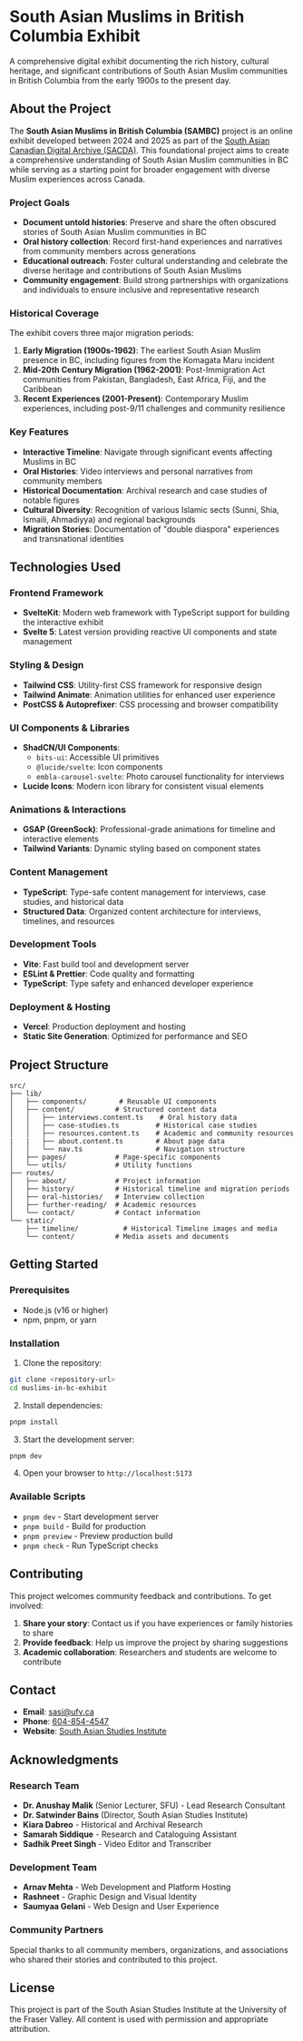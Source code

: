 # South Asian Muslims in British Columbia Exhibit

A comprehensive digital exhibit documenting the rich history, cultural heritage, and significant contributions of South Asian Muslim communities in British Columbia from the early 1900s to the present day.

## About the Project

The **South Asian Muslims in British Columbia (SAMBC)** project is an online exhibit developed between 2024 and 2025 as part of the [South Asian Canadian Digital Archive (SACDA)](https://sacda.ca). This foundational project aims to create a comprehensive understanding of South Asian Muslim communities in BC while serving as a starting point for broader engagement with diverse Muslim experiences across Canada.

### Project Goals

- **Document untold histories**: Preserve and share the often obscured stories of South Asian Muslim communities in BC
- **Oral history collection**: Record first-hand experiences and narratives from community members across generations
- **Educational outreach**: Foster cultural understanding and celebrate the diverse heritage and contributions of South Asian Muslims
- **Community engagement**: Build strong partnerships with organizations and individuals to ensure inclusive and representative research

### Historical Coverage

The exhibit covers three major migration periods:

1. **Early Migration (1900s-1962)**: The earliest South Asian Muslim presence in BC, including figures from the Komagata Maru incident
2. **Mid-20th Century Migration (1962-2001)**: Post-Immigration Act communities from Pakistan, Bangladesh, East Africa, Fiji, and the Caribbean
3. **Recent Experiences (2001-Present)**: Contemporary Muslim experiences, including post-9/11 challenges and community resilience

### Key Features

- **Interactive Timeline**: Navigate through significant events affecting Muslims in BC
- **Oral Histories**: Video interviews and personal narratives from community members
- **Historical Documentation**: Archival research and case studies of notable figures
- **Cultural Diversity**: Recognition of various Islamic sects (Sunni, Shia, Ismaili, Ahmadiyya) and regional backgrounds
- **Migration Stories**: Documentation of "double diaspora" experiences and transnational identities

## Technologies Used

### Frontend Framework
- **SvelteKit**: Modern web framework with TypeScript support for building the interactive exhibit
- **Svelte 5**: Latest version providing reactive UI components and state management

### Styling & Design
- **Tailwind CSS**: Utility-first CSS framework for responsive design
- **Tailwind Animate**: Animation utilities for enhanced user experience
- **PostCSS & Autoprefixer**: CSS processing and browser compatibility

### UI Components & Libraries
- **ShadCN/UI Components**: 
  - `bits-ui`: Accessible UI primitives
  - `@lucide/svelte`: Icon components
  - `embla-carousel-svelte`: Photo carousel functionality for interviews
- **Lucide Icons**: Modern icon library for consistent visual elements

### Animations & Interactions
- **GSAP (GreenSock)**: Professional-grade animations for timeline and interactive elements
- **Tailwind Variants**: Dynamic styling based on component states

### Content Management
- **TypeScript**: Type-safe content management for interviews, case studies, and historical data
- **Structured Data**: Organized content architecture for interviews, timelines, and resources

### Development Tools
- **Vite**: Fast build tool and development server
- **ESLint & Prettier**: Code quality and formatting
- **TypeScript**: Type safety and enhanced developer experience

### Deployment & Hosting
- **Vercel**: Production deployment and hosting
- **Static Site Generation**: Optimized for performance and SEO

## Project Structure

```
src/
├── lib/
│   ├── components/        # Reusable UI components
│   ├── content/          # Structured content data
│   │   ├── interviews.content.ts    # Oral history data
│   │   ├── case-studies.ts         # Historical case studies
│   │   ├── resources.content.ts    # Academic and community resources
|   |   ├── about.content.ts        # About page data
│   │   └── nav.ts                  # Navigation structure
│   ├── pages/            # Page-specific components
│   └── utils/            # Utility functions
├── routes/
│   ├── about/            # Project information
│   ├── history/          # Historical timeline and migration periods
│   ├── oral-histories/   # Interview collection
│   ├── further-reading/  # Academic resources
│   └── contact/          # Contact information
└── static/
    ├── timeline/           # Historical Timeline images and media
    └── content/          # Media assets and documents

```

## Getting Started

### Prerequisites
- Node.js (v16 or higher)
- npm, pnpm, or yarn

### Installation

1. Clone the repository:
```bash
git clone <repository-url>
cd muslims-in-bc-exhibit
```

2. Install dependencies:
```bash
pnpm install
```

3. Start the development server:
```bash
pnpm dev
```

4. Open your browser to `http://localhost:5173`

### Available Scripts

- `pnpm dev` - Start development server
- `pnpm build` - Build for production
- `pnpm preview` - Preview production build
- `pnpm check` - Run TypeScript checks

## Contributing

This project welcomes community feedback and contributions. To get involved:

1. **Share your story**: Contact us if you have experiences or family histories to share
2. **Provide feedback**: Help us improve the project by sharing suggestions
3. **Academic collaboration**: Researchers and students are welcome to contribute

## Contact

- **Email**: [sasi@ufv.ca](mailto:sasi@ufv.ca)
- **Phone**: [604-854-4547](tel:+6048544547)
- **Website**: [South Asian Studies Institute](https://ufv.ca/sasi)

## Acknowledgments

### Research Team
- **Dr. Anushay Malik** (Senior Lecturer, SFU) - Lead Research Consultant
- **Dr. Satwinder Bains** (Director, South Asian Studies Institute)
- **Kiara Dabreo** - Historical and Archival Research
- **Samarah Siddique** - Research and Cataloguing Assistant
- **Sadhik Preet Singh** - Video Editor and Transcriber

### Development Team
- **Arnav Mehta** - Web Development and Platform Hosting
- **Rashneet** - Graphic Design and Visual Identity
- **Saumyaa Gelani** - Web Design and User Experience

### Community Partners
Special thanks to all community members, organizations, and associations who shared their stories and contributed to this project.

## License

This project is part of the South Asian Studies Institute at the University of the Fraser Valley. All content is used with permission and appropriate attribution.
